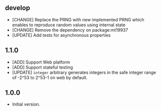 ## develop

- [CHANGE] Replace the PRNG with new implemented PRNG which enables to reproduce random values using internal state
- [CHANGE] Remove the dependency on package:mt19937
- [UPDATE] Add tests for asynchronous properties

## 1.1.0

- [ADD] Support Web platform
- [ADD] Support stateful testing
- [UPDATE] `integer` arbitrary generates integers in the safe integer range of -2^53 to 2^53-1 on web by default.

## 1.0.0

- Initial version.
